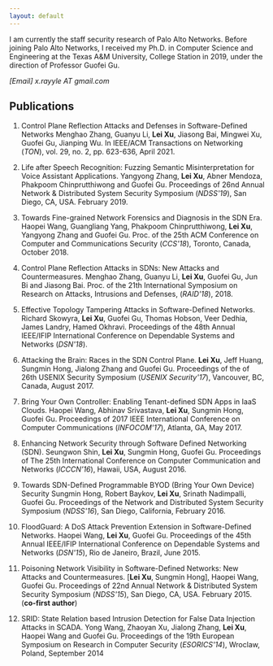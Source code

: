 ```yaml
---
layout: default
---
```


I am currently the staff security research of Palo Alto Networks. 
Before joining Palo Alto Networks, I received my Ph.D. in Computer Science and Engineering at the Texas A&M University, College Station in 2019, under the direction of Professor Guofei Gu.


<em>[Email]   x.rayyle AT gmail.com </em>


## Publications

1. Control Plane Reflection Attacks and Defenses in Software-Defined Networks
Menghao Zhang, Guanyu Li, **Lei Xu**, Jiasong Bai, Mingwei Xu, Guofei Gu, Jianping Wu. 
In IEEE/ACM Transactions on Networking (*TON*), vol. 29, no. 2, pp. 623-636, April 2021.

11. Life after Speech Recognition: Fuzzing Semantic Misinterpretation for Voice Assistant Applications.
Yangyong Zhang, **Lei Xu**, Abner Mendoza, Phakpoom Chinprutthiwong and Guofei Gu.
Proceedings of 26nd Annual Network \& Distributed System Security Symposium (*NDSS'19*), San Diego, CA, USA. February 2019. 

10. Towards Fine-grained Network Forensics and Diagnosis in the SDN Era.
Haopei Wang, Guangliang Yang, Phakpoom Chinprutthiwong, **Lei Xu**, Yangyong Zhang and Guofei Gu.
Proc. of the 25th  ACM Conference on Computer and Communications Security (*CCS'18*), Toronto, Canada, October 2018.

9. Control Plane Reflection Attacks in SDNs: New Attacks and Countermeasures.
Menghao Zhang, Guanyu Li, **Lei Xu**, Guofei Gu, Jun Bi and Jiasong Bai.
Proc. of the 21th International Symposium on Research on Attacks, Intrusions and Defenses, (*RAID'18*), 2018.

8. Effective Topology Tampering Attacks in Software-Defined Networks.
Richard Skowyra, **Lei Xu**, Guofei Gu, Thomas Hobson, Veer Dedhia, James Landry, Hamed Okhravi.
Proceedings of the 48th Annual IEEE/IFIP International Conference on Dependable Systems and Networks (*DSN'18*).

7. Attacking the Brain: Races in the SDN Control Plane.
**Lei Xu**, Jeff Huang, Sungmin Hong, Jialong Zhang and Guofei Gu. 
Proceedings of the of 26th USENIX Security Symposium (*USENIX Security'17*), Vancouver, BC, Canada, August 2017.

6. Bring Your Own Controller: Enabling Tenant-defined SDN Apps in IaaS Clouds.
Haopei Wang, Abhinav Srivastava, **Lei Xu**, Sungmin Hong, Guofei Gu.
Proceedings of 2017 IEEE International Conference on Computer Communications (*INFOCOM'17*), Atlanta, GA, May 2017.

5. Enhancing Network Security through Software Defined Networking (SDN).
Seungwon Shin, **Lei Xu**, Sungmin Hong, Guofei Gu.
Proceedings of The 25th International Conference on Computer Communication and Networks (*ICCCN’16*), Hawaii, USA, August 2016.

4. Towards SDN-Defined Programmable BYOD (Bring Your Own Device) Security
Sungmin Hong, Robert Baykov, **Lei Xu**, Srinath Nadimpalli, Guofei Gu.
Proceedings of the Network and Distributed System Security Symposium (*NDSS'16*), San Diego, California, February 2016.

3. FloodGuard: A DoS Attack Prevention Extension in Software-Defined Networks.
Haopei Wang, **Lei Xu**, Guofei Gu. 
Proceedings of the 45th Annual IEEE/IFIP International Conference on Dependable Systems and Networks (*DSN'15*), Rio de Janeiro, Brazil, June 2015.

2. Poisoning Network Visibility in Software-Defined Networks: New Attacks and Countermeasures.
[**Lei Xu**, Sungmin Hong], Haopei Wang, Guofei Gu. 
Proceedings of 22nd Annual Network \& Distributed System Security Symposium (*NDSS'15*), San Diego, CA, USA. February 2015. (**co-first author**)

1. SRID: State Relation based Intrusion Detection for False Data Injection
Attacks in SCADA.
Yong Wang, Zhaoyan Xu, Jialong Zhang, **Lei Xu**, Haopei Wang and Guofei Gu.
Proceedings of the 19th European Symposium on Research in Computer Security (*ESORICS'14*), Wroclaw, Poland, September 2014

